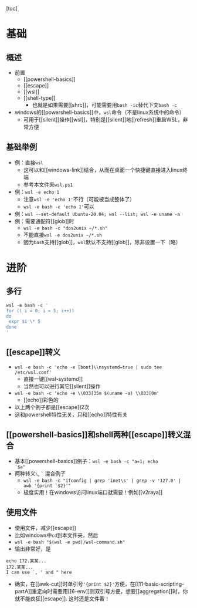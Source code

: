 [toc]
# 基础
## 概述
- 前置
  - [[powershell-basics]]
  - [[escape]]
  - [[wsl]]
  - [[shell-type]]
    - 也就是如果需要[[shrc]]，可能需要用`bash -ic`替代下文`bash -c`
- windows的[[powershell-basics]]中，`wsl`命令（不是linux系统中的命令）
  - 可用于[[silent]]操作[[wsl]]，特别是[[silent]]地[[refresh]]重启WSL，非常方便
## 基础举例
- 例：直接`wsl`
    - 这可以和[[windows-link]]结合，从而在桌面一个快捷键直接进入linux终端
    - 参考本文件夹`wsl.ps1`
- 例：`wsl -e echo 1`
  - 注意`wsl -e 'echo 1'`不行（可能被当成整体了）
  - `wsl -e bash -c 'echo 1'`可以
- 例：`wsl --set-default Ubuntu-20.04; wsl --list; wsl -e uname -a`
- 例：需要通配符[[glob]]时
  - `wsl -e bash -c "dos2unix ~/*.sh"`
  - 不能直接`wsl -e dos2unix ~/*.sh`
  - 因为`bash`支持[[glob]]，`wsl`默认不支持[[glob]]，除非设置一下（略）
# 进阶
## 多行
```powershell
wsl -e bash -c '
for (( i = 0; i < 5; i++))
do
 expr $i \* 5
done
'
```
## [[escape]]转义
- `wsl -e bash -c 'echo -e [boot]\\nsystemd=true | sudo tee /etc/wsl.conf'`
  - 直接一键[[wsl-systemd]]
  - 当然也可以进行其它[[silent]]操作
- `wsl -e bash -c 'echo -e \\033[35m $(uname -a) \\033[0m'`
  - [[echo]]彩色的
- 以上两个例子都是[[escape]]2次
- 这和powershell特性无关，只和[[echo]]特性有关
## [[powershell-basics]]和shell两种[[escape]]转义混合
- 基本[[powershell-basics]]例子：<code>wsl -e bash -c "a=1; echo &#96;$a"</code>
- 两种转义`\`, <code>&#96;</code> 混合例子
  - <code>wsl -e bash -c "ifconfig | grep 'inet\s' | grep -v '127.0' | awk '{print &#96;$2}'"</code>
  - 极度实用！在windows访问linux端口就需要！例如[[v2raya]]
## 使用文件
- 使用文件，减少[[escape]]
- 比如windows中`cd`到本文件夹，然后
- `wsl -e bash "$(wsl -e pwd)/wsl-command.sh"`
- 输出非常好，是
```text
echo 172.某某...
172.某某...
I can use `, ' and " here
```
- 确实，在[[awk-cut]]时单引号`'{print $2}'`方便，在[[11-basic-scripting-partA]]重定向时需要用[[6-env]]则双引号方便，想要[[aggregation]]时，你就不能疯狂[[escape]]. 这时还是文件香！